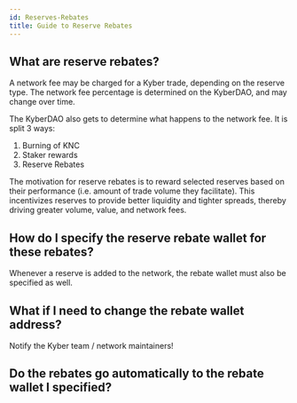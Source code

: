 ```yaml
---
id: Reserves-Rebates
title: Guide to Reserve Rebates
---
```

[//]: # (tagline)

## What are reserve rebates?

A network fee may be charged for a Kyber trade, depending on the reserve type. The network fee percentage is determined on the KyberDAO, and may change over time.

The KyberDAO also gets to determine what happens to the network fee. It is split 3 ways:
1. Burning of KNC
2. Staker rewards
3. Reserve Rebates

The motivation for reserve rebates is to reward selected reserves based on their performance (i.e. amount of trade volume they facilitate). This incentivizes reserves to provide better liquidity and tighter spreads, thereby driving greater volume, value, and network fees.

## How do I specify the reserve rebate wallet for these rebates?
Whenever a reserve is added to the network, the rebate wallet must also be specified as well.

## What if I need to change the rebate wallet address?
Notify the Kyber team / network maintainers!

## Do the rebates go automatically to the rebate wallet I specified?